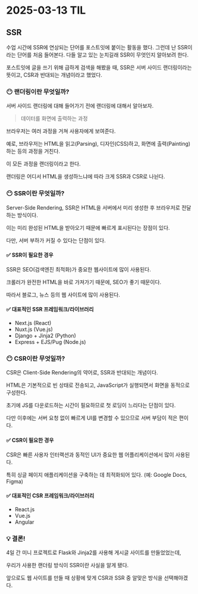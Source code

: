 # 2025-03-13 TIL

## SSR

수업 시간에 SSR에 연상되는 단어를 포스트잇에 붙이는 활동을 했다. 그런데 난 SSR이라는 단어를 처음 들어본다. 다들 알고 있는 눈치길래 SSR이 무엇인지 알아보려 한다.

포스트잇에 글을 쓰기 위해 급하게 검색을 해봤을 때, SSR은 서버 사이드 랜더링이라는 뜻이고, CSR과 반대되는 개념이라고 했었다.

### 😶 랜더링이란 무엇일까?

서버 사이드 랜더링에 대해 들어가기 전에 랜더링에 대해서 알아보자.

> 데이터를 화면에 출력하는 과정

브라우저는 여러 과정을 거쳐 사용자에게 보여준다.

예로, 브라우저는 HTML을 읽고(Parsing), 디자인(CSS)하고, 화면에 출력(Painting)하는 등의 과정을 거친다.

이 모든 과정을 랜더링이라고 한다.

랜더링은 어디서 HTML을 생성하느냐에 따라 크게 SSR과 CSR로 나뉜다.

### 😶 SSR이란 무엇일까?

Server-Side Rendering, SSR은 HTML을 서버에서 미리 생성한 후 브라우저로 전달하는 방식이다.

이는 미리 완성된 HTML을 받아오기 때문에 빠르게 표시된다는 장점이 있다.

다만, 서버 부하가 커질 수 있다는 단점이 있다.

#### ✅ SSR이 필요한 경우

SSR은 SEO(검색엔진 최적화)가 중요한 웹사이트에 많이 사용된다.

크롤러가 완전한 HTML을 바로 가져가기 때문에, SEO가 좋기 때문이다.

따라서 블로그, 뉴스 등의 웹 사이트에 많이 사용된다.

#### ✅ 대표적인 SSR 프레임워크/라이브러리

- Next.js (React)
- Nuxt.js (Vue.js)
- Django + Jinja2 (Python)
- Express + EJS/Pug (Node.js)

### 😶 CSR이란 무엇일까?

CSR은 Client-Side Rendering의 약어로, SSR과 반대되는 개념이다.

HTML은 기본적으로 빈 상태로 전송되고, JavaScript가 실행되면서 화면을 동적으로 구성한다.

초기에 JS를 다운로드하는 시간이 필요하므로 첫 로딩이 느리다는 단점이 있다.

다만 이후에는 서버 요청 없이 빠르게 UI를 변경할 수 있으므로 서버 부담이 적은 편이다.

#### ✅ CSR이 필요한 경우

CSR은 빠른 사용자 인터랙션과 동적인 UI가 중요한 웹 어플리케이션에서 많이 사용된다.

특히 싱글 페이지 애플리케이션을 구축하는 데 최적화되어 있다. (예: Google Docs, Figma)

#### ✅ 대표적인 CSR 프레임워크/라이브러리

- React.js
- Vue.js
- Angular

### 💡 결론!

4일 간 미니 프로젝트로 Flask와 Jinja2를 사용해 게시글 사이트를 만들었었는데,

우리가 사용한 랜더링 방식이 SSR이란 사실을 알게 됐다.

앞으로도 웹 사이트를 만들 때 상황에 맞게 CSR과 SSR 중 알맞은 방식을 선택해야겠다.